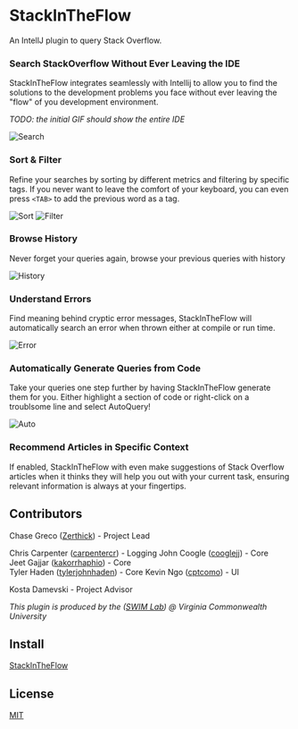 # StackInTheFlow

An IntellJ plugin to query Stack Overflow.

### Search StackOverflow Without Ever Leaving the IDE
StackInTheFlow integrates seamlessly with Intellij to allow you to find the solutions to the development problems you face without ever leaving the "flow" of you development environment.

*TODO: the initial GIF should show the entire IDE*

![Search](https://i.imgur.com/cRgp2fX.gif)

### Sort & Filter
Refine your searches by sorting by different metrics and filtering by specific tags. If you never want to leave the comfort of your keyboard, you can even press `<TAB>` to add the previous word as a tag.

![Sort](https://i.imgur.com/ViKhVDW.gif) 
![Filter](https://i.imgur.com/NuQF2cl.gif)

### Browse History
Never forget your queries again, browse your previous queries with history

![History](https://i.imgur.com/fyOwJvy.gif)

### Understand Errors
Find meaning behind cryptic error messages, StackInTheFlow will automatically search an error when thrown either at compile or run time.

![Error](https://i.imgur.com/TcEB9Es.png)

### Automatically Generate Queries from Code
Take your queries one step further by having StackInTheFlow generate them for you. Either highlight a section of code or right-click on a troublsome line and select AutoQuery!

![Auto](https://i.imgur.com/SrBiEST.gif)

### Recommend Articles in Specific Context
If enabled, StackInTheFlow with even make suggestions of Stack Overflow articles when it thinks they will help you out with your current task, ensuring relevant information is always at your fingertips.

## Contributors

Chase Greco ([Zerthick](https://github.com/zerthick)) - Project Lead  

Chris Carpenter ([carpentercr](https://github.com/carpentercr)) - Logging
John Coogle ([cooglejj](https://github.com/cooglejj)) - Core   
Jeet Gajjar ([kakorrhaphio](https://github.com/kakorrhaphio)) - Core   
Tyler Haden ([tylerjohnhaden](https://github.com/tylerjohnhaden)) - Core 
Kevin Ngo ([cptcomo](https://github.com/cptcomo)) - UI   

Kosta Damevski - Project Advisor  

*This plugin is produced by the ([SWIM Lab](http://vcu-swim-lab.github.io/)) @ Virginia Commonwealth University*

## Install
[StackInTheFlow](https://plugins.jetbrains.com/plugin/9653-stackintheflow)

## License

[MIT](../LICENSE)

